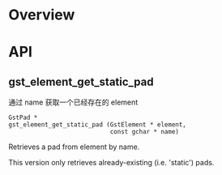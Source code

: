 # Overview

# API

## gst_element_get_static_pad
通过 name 获取一个已经存在的 element

```
GstPad *
gst_element_get_static_pad (GstElement * element,
                            const gchar * name)
```
Retrieves a pad from element by name. 

This version only retrieves already-existing (i.e. 'static') pads.